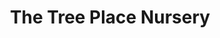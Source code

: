 ---
title: "The Tree Place Nursery"
url: /fort-worth/the-tree-place-nursery/
shop: garden centre
---